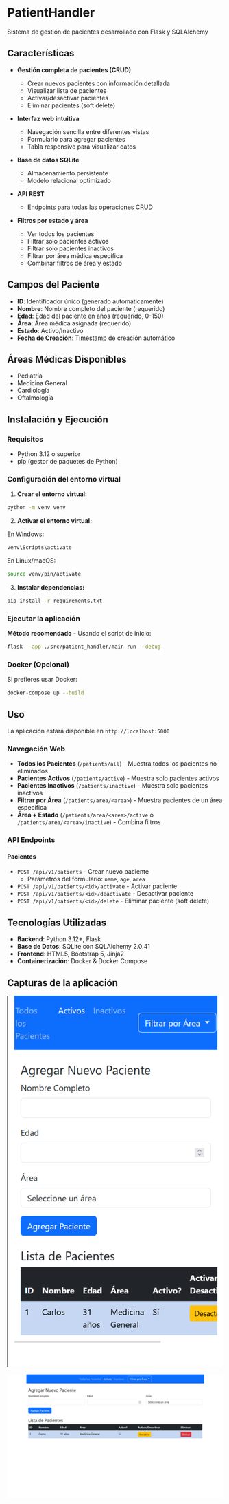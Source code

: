 # PatientHandler

Sistema de gestión de pacientes desarrollado con Flask y SQLAlchemy

## Características

- **Gestión completa de pacientes (CRUD)**
  - Crear nuevos pacientes con información detallada
  - Visualizar lista de pacientes
  - Activar/desactivar pacientes
  - Eliminar pacientes (soft delete)

- **Interfaz web intuitiva**
  - Navegación sencilla entre diferentes vistas
  - Formulario para agregar pacientes
  - Tabla responsive para visualizar datos

- **Base de datos SQLite**
  - Almacenamiento persistente
  - Modelo relacional optimizado

- **API REST**
  - Endpoints para todas las operaciones CRUD

- **Filtros por estado y área**
  - Ver todos los pacientes
  - Filtrar solo pacientes activos
  - Filtrar solo pacientes inactivos
  - Filtrar por área médica específica
  - Combinar filtros de área y estado

## Campos del Paciente

- **ID**: Identificador único (generado automáticamente)
- **Nombre**: Nombre completo del paciente (requerido)
- **Edad**: Edad del paciente en años (requerido, 0-150)
- **Área**: Área médica asignada (requerido)
- **Estado**: Activo/Inactivo
- **Fecha de Creación**: Timestamp de creación automático

## Áreas Médicas Disponibles

- Pediatría
- Medicina General
- Cardiología
- Oftalmología

## Instalación y Ejecución

### Requisitos
- Python 3.12 o superior
- pip (gestor de paquetes de Python)

### Configuración del entorno virtual

1. **Crear el entorno virtual:**
```bash
python -m venv venv
```

2. **Activar el entorno virtual:**

En Windows:
```cmd
venv\Scripts\activate
```

En Linux/macOS:
```bash
source venv/bin/activate
```

3. **Instalar dependencias:**
```bash
pip install -r requirements.txt
```

### Ejecutar la aplicación

**Método recomendado** - Usando el script de inicio:
```bash
flask --app ./src/patient_handler/main run --debug
```

### Docker (Opcional)

Si prefieres usar Docker:
```bash
docker-compose up --build
```

## Uso

La aplicación estará disponible en `http://localhost:5000`

### Navegación Web

- **Todos los Pacientes** (`/patients/all`) - Muestra todos los pacientes no eliminados
- **Pacientes Activos** (`/patients/active`) - Muestra solo pacientes activos
- **Pacientes Inactivos** (`/patients/inactive`) - Muestra solo pacientes inactivos
- **Filtrar por Área** (`/patients/area/<area>`) - Muestra pacientes de un área específica
- **Área + Estado** (`/patients/area/<area>/active` o `/patients/area/<area>/inactive`) - Combina filtros

### API Endpoints

#### Pacientes
- `POST /api/v1/patients` - Crear nuevo paciente
  - Parámetros del formulario: `name`, `age`, `area`
- `POST /api/v1/patients/<id>/activate` - Activar paciente
- `POST /api/v1/patients/<id>/deactivate` - Desactivar paciente
- `POST /api/v1/patients/<id>/delete` - Eliminar paciente (soft delete)

## Tecnologías Utilizadas

- **Backend**: Python 3.12+, Flask
- **Base de Datos**: SQLite con SQLAlchemy 2.0.41
- **Frontend**: HTML5, Bootstrap 5, Jinja2
- **Containerización**: Docker & Docker Compose

## Capturas de la aplicación

![Versión móvil](image.png)

![Versión de escritorio](image-1.png)